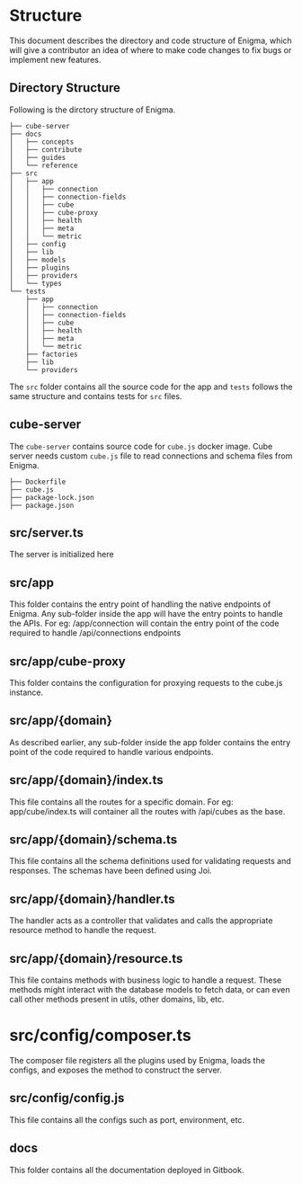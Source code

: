 # Structure

This document describes the directory and code structure of Enigma, which will give a contributor an idea of where to make code changes to fix bugs or implement new features.

## Directory Structure

Following is the dirctory structure of Enigma.

```
├── cube-server
├── docs
│   ├── concepts
│   ├── contribute
│   ├── guides
│   └── reference
├── src
│   ├── app
│   │   ├── connection
│   │   ├── connection-fields
│   │   ├── cube
│   │   ├── cube-proxy
│   │   ├── health
│   │   ├── meta
│   │   └── metric
│   ├── config
│   ├── lib
│   ├── models
│   ├── plugins
│   ├── providers
│   └── types
└── tests
    ├── app
    │   ├── connection
    │   ├── connection-fields
    │   ├── cube
    │   ├── health
    │   ├── meta
    │   └── metric
    ├── factories
    ├── lib
    └── providers
```

The `src` folder contains all the source code for the app and `tests` follows the same structure and contains tests for `src` files.

## cube-server

The `cube-server` contains source code for `cube.js` docker image. Cube server needs custom `cube.js` file to read connections and schema files from Enigma.

```
├── Dockerfile
├── cube.js
├── package-lock.json
├── package.json
```

## src/server.ts

The server is initialized here

## src/app

This folder contains the entry point of handling the native endpoints of Enigma. Any sub-folder inside the app will have the entry points to handle the APIs. For eg: /app/connection will contain the entry point of the code required to handle /api/connections endpoints

## src/app/cube-proxy

This folder contains the configuration for proxying requests to the cube.js instance.

## src/app/{domain}

As described earlier, any sub-folder inside the app folder contains the entry point of the code required to handle various endpoints.

## src/app/{domain}/index.ts

This file contains all the routes for a specific domain. For eg: app/cube/index.ts will container all the routes with /api/cubes as the base.

## src/app/{domain}/schema.ts

This file contains all the schema definitions used for validating requests and responses. The schemas have been defined using Joi.

## src/app/{domain}/handler.ts

The handler acts as a controller that validates and calls the appropriate resource method to handle the request.

## src/app/{domain}/resource.ts

This file contains methods with business logic to handle a request. These methods might interact with the database models to fetch data, or can even call other methods present in utils, other domains, lib, etc.

# src/config/composer.ts

The composer file registers all the plugins used by Enigma, loads the configs, and exposes the method to construct the server.

## src/config/config.js

This file contains all the configs such as port, environment, etc.

## docs

This folder contains all the documentation deployed in Gitbook.
